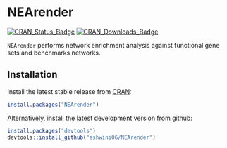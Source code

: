 # NEArender

[![CRAN_Status_Badge](http://www.r-pkg.org/badges/version/NEArender)](https://CRAN.R-project.org/package=NEArender)
[![CRAN_Downloads_Badge](http://cranlogs.r-pkg.org/badges/grand-total/NEArender?color=brightgreen)](http://cranlogs.r-pkg.org/downloads/total/last-month/NEArender)


`NEArender` performs network enrichment analysis against functional gene sets and benchmarks networks.


## Installation

Install the latest stable release from [CRAN](https://cran.r-project.org/package=NEArender):

```r
install.packages("NEArender")
```

Alternatively, install the latest development version from github:

```r
install.packages("devtools")
devtools::install_github("ashwini06/NEArender")
```